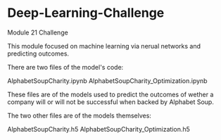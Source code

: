# Deep-Learning-Challenge

Module 21 Challenge

This module focused on machine learning via nerual networks and predicting outcomes.

There are two files of the model's code:

AlphabetSoupCharity.ipynb
AlphabetSoupCharity_Optimization.ipynb

These files are of the models used to predict the outcomes of wether a company will or will not be successful when backed by Alphabet Soup.

The two other files are of the models themselves:

AlphabetSoupCharity.h5
AlphabetSoupCharity_Optimization.h5
